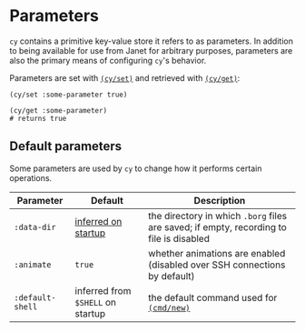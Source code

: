 # Parameters

`cy` contains a primitive key-value store it refers to as parameters. In addition to being available for use from Janet for arbitrary purposes, parameters are also the primary means of configuring `cy`'s behavior.

Parameters are set with [`(cy/set)`](api.md#cyset) and retrieved with [`(cy/get)`](api.md#cyget):

```janet
(cy/set :some-parameter true)

(cy/get :some-parameter)
# returns true
```

## Default parameters

Some parameters are used by `cy` to change how it performs certain operations.

| Parameter        | Default                                                                   | Description                                                                             |
| ---------------- | ------------------------------------------------------------------------- | --------------------------------------------------------------------------------------- |
| `:data-dir`      | [inferred on startup](replay-mode.md#recording-terminal-sessions-to-disk) | the directory in which `.borg` files are saved; if empty, recording to file is disabled |
| `:animate`       | `true`                                                                    | whether animations are enabled (disabled over SSH connections by default)               |
| `:default-shell` | inferred from `$SHELL` on startup                                         | the default command used for [`(cmd/new)`](api.md#cmdnew)                               |

